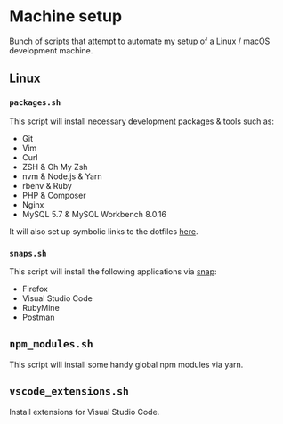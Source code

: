 # Machine setup
Bunch of scripts that attempt to automate my setup of a Linux / macOS development machine.

## Linux
### `packages.sh`
This script will install necessary development packages & tools such as:
- Git
- Vim
- Curl
- ZSH & Oh My Zsh
- nvm & Node.js & Yarn
- rbenv & Ruby
- PHP & Composer
- Nginx
- MySQL 5.7 & MySQL Workbench 8.0.16 

It will also set up symbolic links to the dotfiles [here](https://github.com/sajadtorkamani/dotfiles).

### `snaps.sh`
This script will install the following applications via [snap](https://github.com/sajadtorkamani/dotfiles): 
- Firefox
- Visual Studio Code
- RubyMine
- Postman



## `npm_modules.sh`
This script will install some handy global npm modules via yarn.

## `vscode_extensions.sh`
Install extensions for Visual Studio Code.
